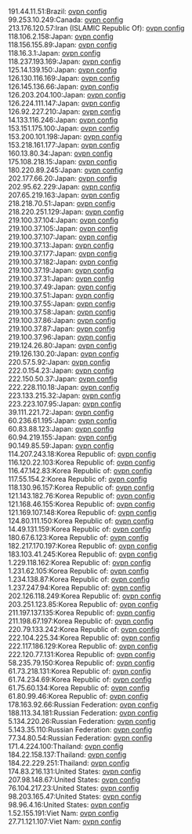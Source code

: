 191.44.11.51:Brazil: [ovpn config](vpn/191_44_11_51.ovpn)  
99.253.10.249:Canada: [ovpn config](vpn/99_253_10_249.ovpn)  
213.176.120.57:Iran (ISLAMIC Republic Of): [ovpn config](vpn/213_176_120_57.ovpn)  
118.106.2.158:Japan: [ovpn config](vpn/118_106_2_158.ovpn)  
118.156.155.89:Japan: [ovpn config](vpn/118_156_155_89.ovpn)  
118.16.3.1:Japan: [ovpn config](vpn/118_16_3_1.ovpn)  
118.237.193.169:Japan: [ovpn config](vpn/118_237_193_169.ovpn)  
125.14.139.150:Japan: [ovpn config](vpn/125_14_139_150.ovpn)  
126.130.116.169:Japan: [ovpn config](vpn/126_130_116_169.ovpn)  
126.145.136.66:Japan: [ovpn config](vpn/126_145_136_66.ovpn)  
126.203.204.100:Japan: [ovpn config](vpn/126_203_204_100.ovpn)  
126.224.111.147:Japan: [ovpn config](vpn/126_224_111_147.ovpn)  
126.92.227.210:Japan: [ovpn config](vpn/126_92_227_210.ovpn)  
14.133.116.246:Japan: [ovpn config](vpn/14_133_116_246.ovpn)  
153.151.175.100:Japan: [ovpn config](vpn/153_151_175_100.ovpn)  
153.200.101.198:Japan: [ovpn config](vpn/153_200_101_198.ovpn)  
153.218.161.177:Japan: [ovpn config](vpn/153_218_161_177.ovpn)  
160.13.80.34:Japan: [ovpn config](vpn/160_13_80_34.ovpn)  
175.108.218.15:Japan: [ovpn config](vpn/175_108_218_15.ovpn)  
180.220.89.245:Japan: [ovpn config](vpn/180_220_89_245.ovpn)  
202.177.66.20:Japan: [ovpn config](vpn/202_177_66_20.ovpn)  
202.95.62.229:Japan: [ovpn config](vpn/202_95_62_229.ovpn)  
207.65.219.163:Japan: [ovpn config](vpn/207_65_219_163.ovpn)  
218.218.70.51:Japan: [ovpn config](vpn/218_218_70_51.ovpn)  
218.220.251.129:Japan: [ovpn config](vpn/218_220_251_129.ovpn)  
219.100.37.104:Japan: [ovpn config](vpn/219_100_37_104.ovpn)  
219.100.37.105:Japan: [ovpn config](vpn/219_100_37_105.ovpn)  
219.100.37.107:Japan: [ovpn config](vpn/219_100_37_107.ovpn)  
219.100.37.13:Japan: [ovpn config](vpn/219_100_37_13.ovpn)  
219.100.37.177:Japan: [ovpn config](vpn/219_100_37_177.ovpn)  
219.100.37.182:Japan: [ovpn config](vpn/219_100_37_182.ovpn)  
219.100.37.19:Japan: [ovpn config](vpn/219_100_37_19.ovpn)  
219.100.37.31:Japan: [ovpn config](vpn/219_100_37_31.ovpn)  
219.100.37.49:Japan: [ovpn config](vpn/219_100_37_49.ovpn)  
219.100.37.51:Japan: [ovpn config](vpn/219_100_37_51.ovpn)  
219.100.37.55:Japan: [ovpn config](vpn/219_100_37_55.ovpn)  
219.100.37.58:Japan: [ovpn config](vpn/219_100_37_58.ovpn)  
219.100.37.86:Japan: [ovpn config](vpn/219_100_37_86.ovpn)  
219.100.37.87:Japan: [ovpn config](vpn/219_100_37_87.ovpn)  
219.100.37.96:Japan: [ovpn config](vpn/219_100_37_96.ovpn)  
219.124.26.80:Japan: [ovpn config](vpn/219_124_26_80.ovpn)  
219.126.130.20:Japan: [ovpn config](vpn/219_126_130_20.ovpn)  
220.57.5.92:Japan: [ovpn config](vpn/220_57_5_92.ovpn)  
222.0.154.23:Japan: [ovpn config](vpn/222_0_154_23.ovpn)  
222.150.50.37:Japan: [ovpn config](vpn/222_150_50_37.ovpn)  
222.228.110.18:Japan: [ovpn config](vpn/222_228_110_18.ovpn)  
223.133.215.32:Japan: [ovpn config](vpn/223_133_215_32.ovpn)  
223.223.107.95:Japan: [ovpn config](vpn/223_223_107_95.ovpn)  
39.111.221.72:Japan: [ovpn config](vpn/39_111_221_72.ovpn)  
60.236.61.195:Japan: [ovpn config](vpn/60_236_61_195.ovpn)  
60.83.88.123:Japan: [ovpn config](vpn/60_83_88_123.ovpn)  
60.94.219.155:Japan: [ovpn config](vpn/60_94_219_155.ovpn)  
90.149.85.59:Japan: [ovpn config](vpn/90_149_85_59.ovpn)  
114.207.243.18:Korea Republic of: [ovpn config](vpn/114_207_243_18.ovpn)  
116.120.22.103:Korea Republic of: [ovpn config](vpn/116_120_22_103.ovpn)  
116.47.142.83:Korea Republic of: [ovpn config](vpn/116_47_142_83.ovpn)  
117.55.154.2:Korea Republic of: [ovpn config](vpn/117_55_154_2.ovpn)  
118.130.96.157:Korea Republic of: [ovpn config](vpn/118_130_96_157.ovpn)  
121.143.182.76:Korea Republic of: [ovpn config](vpn/121_143_182_76.ovpn)  
121.168.46.155:Korea Republic of: [ovpn config](vpn/121_168_46_155.ovpn)  
121.169.107.148:Korea Republic of: [ovpn config](vpn/121_169_107_148.ovpn)  
124.80.111.150:Korea Republic of: [ovpn config](vpn/124_80_111_150.ovpn)  
14.49.131.159:Korea Republic of: [ovpn config](vpn/14_49_131_159.ovpn)  
180.67.6.123:Korea Republic of: [ovpn config](vpn/180_67_6_123.ovpn)  
182.217.170.197:Korea Republic of: [ovpn config](vpn/182_217_170_197.ovpn)  
183.103.41.245:Korea Republic of: [ovpn config](vpn/183_103_41_245.ovpn)  
1.229.118.162:Korea Republic of: [ovpn config](vpn/1_229_118_162.ovpn)  
1.231.62.105:Korea Republic of: [ovpn config](vpn/1_231_62_105.ovpn)  
1.234.138.87:Korea Republic of: [ovpn config](vpn/1_234_138_87.ovpn)  
1.237.247.94:Korea Republic of: [ovpn config](vpn/1_237_247_94.ovpn)  
202.126.118.249:Korea Republic of: [ovpn config](vpn/202_126_118_249.ovpn)  
203.251.123.85:Korea Republic of: [ovpn config](vpn/203_251_123_85.ovpn)  
211.197.137.135:Korea Republic of: [ovpn config](vpn/211_197_137_135.ovpn)  
211.198.67.197:Korea Republic of: [ovpn config](vpn/211_198_67_197.ovpn)  
220.79.133.242:Korea Republic of: [ovpn config](vpn/220_79_133_242.ovpn)  
222.104.225.34:Korea Republic of: [ovpn config](vpn/222_104_225_34.ovpn)  
222.117.186.129:Korea Republic of: [ovpn config](vpn/222_117_186_129.ovpn)  
222.120.77.131:Korea Republic of: [ovpn config](vpn/222_120_77_131.ovpn)  
58.235.79.150:Korea Republic of: [ovpn config](vpn/58_235_79_150.ovpn)  
61.73.218.131:Korea Republic of: [ovpn config](vpn/61_73_218_131.ovpn)  
61.74.234.69:Korea Republic of: [ovpn config](vpn/61_74_234_69.ovpn)  
61.75.60.134:Korea Republic of: [ovpn config](vpn/61_75_60_134.ovpn)  
61.80.99.46:Korea Republic of: [ovpn config](vpn/61_80_99_46.ovpn)  
178.163.92.66:Russian Federation: [ovpn config](vpn/178_163_92_66.ovpn)  
188.113.34.181:Russian Federation: [ovpn config](vpn/188_113_34_181.ovpn)  
5.134.220.26:Russian Federation: [ovpn config](vpn/5_134_220_26.ovpn)  
5.143.35.110:Russian Federation: [ovpn config](vpn/5_143_35_110.ovpn)  
77.34.80.54:Russian Federation: [ovpn config](vpn/77_34_80_54.ovpn)  
171.4.224.100:Thailand: [ovpn config](vpn/171_4_224_100.ovpn)  
184.22.158.137:Thailand: [ovpn config](vpn/184_22_158_137.ovpn)  
184.22.229.251:Thailand: [ovpn config](vpn/184_22_229_251.ovpn)  
174.83.216.131:United States: [ovpn config](vpn/174_83_216_131.ovpn)  
207.98.148.67:United States: [ovpn config](vpn/207_98_148_67.ovpn)  
76.104.217.23:United States: [ovpn config](vpn/76_104_217_23.ovpn)  
98.203.165.47:United States: [ovpn config](vpn/98_203_165_47.ovpn)  
98.96.4.16:United States: [ovpn config](vpn/98_96_4_16.ovpn)  
1.52.155.191:Viet Nam: [ovpn config](vpn/1_52_155_191.ovpn)  
27.71.121.107:Viet Nam: [ovpn config](vpn/27_71_121_107.ovpn)  
